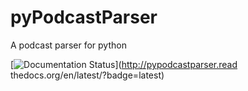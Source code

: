 # pyPodcastParser

A podcast parser for python

[![Documentation Status](https://readthedocs.org/projects/pypodcastparser/badge/?version=latest)](http://pypodcastparser.read
thedocs.org/en/latest/?badge=latest)
